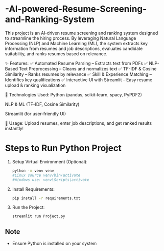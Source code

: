 # -AI-powered-Resume-Screening-and-Ranking-System
This project is an AI-driven resume screening and ranking system designed to streamline the hiring process. By leveraging Natural Language Processing (NLP) and Machine Learning (ML), the system extracts key information from resumes and job descriptions, evaluates candidate suitability, and ranks resumes based on relevance.

✨ Features:
✅ Automated Resume Parsing – Extracts text from PDFs
✅ NLP-Based Text Preprocessing – Cleans and normalizes text
✅ TF-IDF & Cosine Similarity – Ranks resumes by relevance
✅ Skill & Experience Matching – Identifies key qualifications
✅ Interactive UI with Streamlit – Easy resume upload & ranking visualization

🚀 Technologies Used:
Python (pandas, scikit-learn, spacy, PyPDF2)

NLP & ML (TF-IDF, Cosine Similarity)

Streamlit (for user-friendly UI)

🔹 Usage: Upload resumes, enter job descriptions, and get ranked results instantly!
# Steps to Run Python Project
1. Setup Virtual Environment (Optional):
    ```bash
    python -m venv venv
    #Linux source venv/bin/activate
    #Windows use: venv\Scripts\activate
2. Install Requirements:

    ```bash
    pip install -r requirements.txt
    ```
3. Run the Project:
    ```bash
    streamlit run Project.py
    ```

## Note
- Ensure Python is installed on your system

